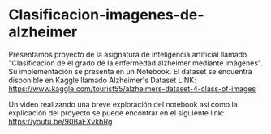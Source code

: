 # Clasificacion-imagenes-de-alzheimer

Presentamos proyecto de la asignatura de inteligencia artificial llamado "Clasificación de el grado de la enfermedad alzheimer mediante imágenes". Su implementación se presenta en un Notebook. El dataset se encuentra disponible en Kaggle llamado Alzheimer's Dataset LINK: https://www.kaggle.com/tourist55/alzheimers-dataset-4-class-of-images

Un video realizando una breve exploración del notebook así como la explicación del proyecto se puede encontrar en el siguiente link: https://youtu.be/90BaEXvkbRg
